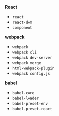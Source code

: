 **React**

* `react`
* `react-dom`
* `component`


**webpack**

* `webpack`
* `webpack-cli`
* `webpack-dev-server`
* `webpack-merge`
* `html-webpack-plugin`
* `webpack.config.js`

**babel**

* `babel-core`
* `babel-loader`
* `babel-preset-env`
* `babel-preset-react`
